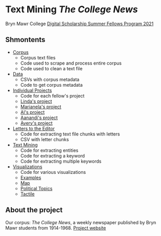 # Text Mining *The College News*

Bryn Mawr College [Digital Scholarship Summer Fellows Program 2021](https://digbmc.github.io/dssf-2021/)


## Shmontents

- [Corpus](/corpus)
  - Corpus text files
  - Code used to scrape and process entire corpus
  - Code used to clean a text file
- [Data](/data)
  - CSVs with corpus metadata
  - Code to get corpus metadata
- [Individual Projects](/individual-projects)
  - Code for each fellow's project
  - [Linda's project](/cigarettes)
  - [Marianela's project](/neg-contexts)
  - [Al's project](/religion)
  - [Aanandi's project](/south-asia)
  - [Avery's project](/wartime-locations)
- [Letters to the Editor](/letters-to-editor)
  - Code for extracting text file chunks with letters
  - CSV with letter chunks
- [Text Mining](/text-mining)
  - Code for extracting entities
  - Code for extracting a keyword
  - Code for extracting multiple keywords
- [Visualizations](/visualizations)
  - Code for various visualizations
  - [Examples](/examples)
  - [Map](/map)
  - [Political Topics](/politics)
  - [Tactile](/tactile)


## About the project

Our corpus: *The College News*, a weekly newspaper published by Bryn Mawr students from 1914-1968.
[Project website](https://digitalscholarship.brynmawr.edu/collegenews/)
